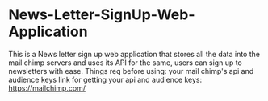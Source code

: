 # News-Letter-SignUp-Web-Application
This is a News letter sign up web application that stores all the data into the mail chimp servers and uses its API for the same, users can sign up to newsletters with ease. 
Things req before using: your mail chimp's api and audience keys
link for getting your api and audience keys: https://mailchimp.com/
